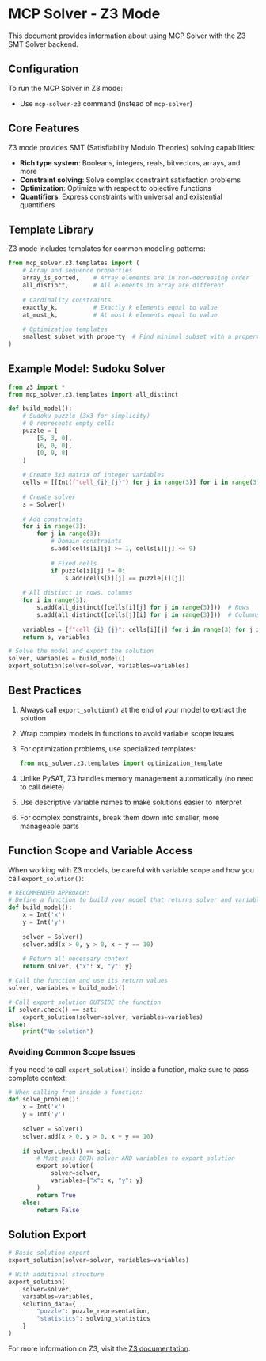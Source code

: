 # MCP Solver - Z3 Mode

This document provides information about using MCP Solver with the Z3 SMT Solver backend.

## Configuration

To run the MCP Solver in Z3 mode:

- Use `mcp-solver-z3` command (instead of `mcp-solver`)

## Core Features

Z3 mode provides SMT (Satisfiability Modulo Theories) solving capabilities:

- **Rich type system**: Booleans, integers, reals, bitvectors, arrays, and more
- **Constraint solving**: Solve complex constraint satisfaction problems
- **Optimization**: Optimize with respect to objective functions
- **Quantifiers**: Express constraints with universal and existential quantifiers

## Template Library

Z3 mode includes templates for common modeling patterns:

```python
from mcp_solver.z3.templates import (
    # Array and sequence properties
    array_is_sorted,    # Array elements are in non-decreasing order
    all_distinct,       # All elements in array are different
    
    # Cardinality constraints
    exactly_k,          # Exactly k elements equal to value
    at_most_k,          # At most k elements equal to value
    
    # Optimization templates
    smallest_subset_with_property  # Find minimal subset with a property
)
```

## Example Model: Sudoku Solver

```python
from z3 import *
from mcp_solver.z3.templates import all_distinct

def build_model():
    # Sudoku puzzle (3x3 for simplicity)
    # 0 represents empty cells
    puzzle = [
        [5, 3, 0],
        [6, 0, 0],
        [0, 9, 8]
    ]
    
    # Create 3x3 matrix of integer variables
    cells = [[Int(f"cell_{i}_{j}") for j in range(3)] for i in range(3)]
    
    # Create solver
    s = Solver()
    
    # Add constraints
    for i in range(3):
        for j in range(3):
            # Domain constraints
            s.add(cells[i][j] >= 1, cells[i][j] <= 9)
            
            # Fixed cells
            if puzzle[i][j] != 0:
                s.add(cells[i][j] == puzzle[i][j])
    
    # All distinct in rows, columns
    for i in range(3):
        s.add(all_distinct([cells[i][j] for j in range(3)]))  # Rows
        s.add(all_distinct([cells[j][i] for j in range(3)]))  # Columns
    
    variables = {f"cell_{i}_{j}": cells[i][j] for i in range(3) for j in range(3)}
    return s, variables

# Solve the model and export the solution
solver, variables = build_model()
export_solution(solver=solver, variables=variables)
```

## Best Practices

1. Always call `export_solution()` at the end of your model to extract the solution

2. Wrap complex models in functions to avoid variable scope issues

3. For optimization problems, use specialized templates:

   ```python
   from mcp_solver.z3.templates import optimization_template
   ```

4. Unlike PySAT, Z3 handles memory management automatically (no need to call delete)

5. Use descriptive variable names to make solutions easier to interpret

6. For complex constraints, break them down into smaller, more manageable parts

## Function Scope and Variable Access

When working with Z3 models, be careful with variable scope and how you call `export_solution()`:

```python
# RECOMMENDED APPROACH:
# Define a function to build your model that returns solver and variables
def build_model():
    x = Int('x')
    y = Int('y')
    
    solver = Solver()
    solver.add(x > 0, y > 0, x + y == 10)
    
    # Return all necessary context
    return solver, {"x": x, "y": y}

# Call the function and use its return values
solver, variables = build_model()

# Call export_solution OUTSIDE the function
if solver.check() == sat:
    export_solution(solver=solver, variables=variables)
else:
    print("No solution")
```

### Avoiding Common Scope Issues

If you need to call `export_solution()` inside a function, make sure to pass complete context:

```python
# When calling from inside a function:
def solve_problem():
    x = Int('x')
    y = Int('y')
    
    solver = Solver()
    solver.add(x > 0, y > 0, x + y == 10)
    
    if solver.check() == sat:
        # Must pass BOTH solver AND variables to export_solution
        export_solution(
            solver=solver,
            variables={"x": x, "y": y}
        )
        return True
    else:
        return False
```

## Solution Export

```python
# Basic solution export
export_solution(solver=solver, variables=variables)

# With additional structure
export_solution(
    solver=solver, 
    variables=variables,
    solution_data={
        "puzzle": puzzle_representation,
        "statistics": solving_statistics
    }
)
```

For more information on Z3, visit the [Z3 documentation](https://z3prover.github.io/api/html/namespacez3py.html).